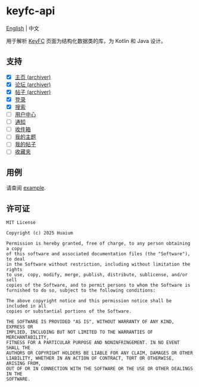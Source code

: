 # keyfc-api

[English](README.md) | 中文

用于解析 [KeyFC](https://keyfc.net/bbs/archiver/) 页面为结构化数据类的库，为 Kotlin 和 Java 设计。

## 支持

- [x] [主页 (archiver)](https://keyfc.net/bbs/archiver/index.aspx)
- [x] [论坛 (archiver)](https://keyfc.net/bbs/archiver/showforum-52.aspx)
- [x] [帖子 (archiver)](https://keyfc.net/bbs/archiver/showtopic-70169.aspx)
- [x] [登录](https://keyfc.net/bbs/login.aspx)
- [x] [搜索](https://keyfc.net/bbs/search.aspx)
- [ ] [用户中心](https://keyfc.net/bbs/usercp.aspx)
- [ ] [通知](https://keyfc.net/bbs/usercpnotice.aspx?filter=all)
- [ ] [收件箱](https://keyfc.net/bbs/usercpinbox.aspx)
- [ ] [我的主题](https://keyfc.net/bbs/mytopics.aspx)
- [ ] [我的帖子](https://keyfc.net/bbs/myposts.aspx)
- [ ] [收藏夹](https://keyfc.net/bbs/usercpsubscribe.aspx)

## 用例

请查阅 [example](example).

## 许可证

```
MIT License

Copyright (c) 2025 Huaium

Permission is hereby granted, free of charge, to any person obtaining a copy
of this software and associated documentation files (the "Software"), to deal
in the Software without restriction, including without limitation the rights
to use, copy, modify, merge, publish, distribute, sublicense, and/or sell
copies of the Software, and to permit persons to whom the Software is
furnished to do so, subject to the following conditions:

The above copyright notice and this permission notice shall be included in all
copies or substantial portions of the Software.

THE SOFTWARE IS PROVIDED "AS IS", WITHOUT WARRANTY OF ANY KIND, EXPRESS OR
IMPLIED, INCLUDING BUT NOT LIMITED TO THE WARRANTIES OF MERCHANTABILITY,
FITNESS FOR A PARTICULAR PURPOSE AND NONINFRINGEMENT. IN NO EVENT SHALL THE
AUTHORS OR COPYRIGHT HOLDERS BE LIABLE FOR ANY CLAIM, DAMAGES OR OTHER
LIABILITY, WHETHER IN AN ACTION OF CONTRACT, TORT OR OTHERWISE, ARISING FROM,
OUT OF OR IN CONNECTION WITH THE SOFTWARE OR THE USE OR OTHER DEALINGS IN THE
SOFTWARE.
```